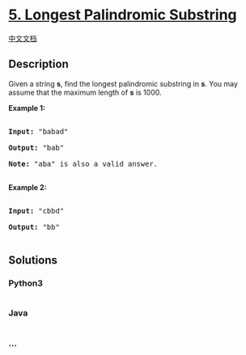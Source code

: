 # [5. Longest Palindromic Substring](https://leetcode.com/problems/longest-palindromic-substring)

[中文文档](/solution/0000-0099/0005.Longest%20Palindromic%20Substring/README.md)

## Description
<p>Given a string <strong>s</strong>, find the longest palindromic substring in <strong>s</strong>. You may assume that the maximum length of <strong>s</strong> is 1000.</p>



<p><strong>Example 1:</strong></p>



<pre>

<strong>Input:</strong> &quot;babad&quot;

<strong>Output:</strong> &quot;bab&quot;

<strong>Note:</strong> &quot;aba&quot; is also a valid answer.

</pre>



<p><strong>Example 2:</strong></p>



<pre>

<strong>Input:</strong> &quot;cbbd&quot;

<strong>Output:</strong> &quot;bb&quot;

</pre>




## Solutions


<!-- tabs:start -->

### **Python3**

```python

```

### **Java**

```java

```

### **...**
```

```

<!-- tabs:end -->